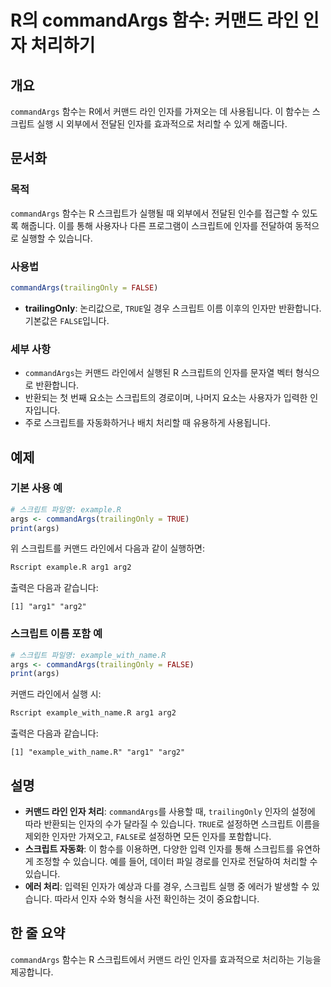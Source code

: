<!--
Meta Description: # R의 commandArgs 함수: 커맨드 라인 인자 처리하기 ## 개요 `commandArgs` 함수는 R에서 커맨드 라인 인자를 가져오는 데 사용됩니다. 이 함수는 스크립트 실행 시 외부에서 전달된 인자를 효과적으로 처리할 수 있게 해줍니다. ## 문서화 ### ...
Meta Keywords: commandargs, 스크립트, 커맨드, 인자를, 있습니다
-->

# R의 commandArgs 함수: 커맨드 라인 인자 처리하기

## 개요
`commandArgs` 함수는 R에서 커맨드 라인 인자를 가져오는 데 사용됩니다. 이 함수는 스크립트 실행 시 외부에서 전달된 인자를 효과적으로 처리할 수 있게 해줍니다.

## 문서화
### 목적
`commandArgs` 함수는 R 스크립트가 실행될 때 외부에서 전달된 인수를 접근할 수 있도록 해줍니다. 이를 통해 사용자나 다른 프로그램이 스크립트에 인자를 전달하여 동적으로 실행할 수 있습니다.

### 사용법
```R
commandArgs(trailingOnly = FALSE)
```

- **trailingOnly**: 논리값으로, `TRUE`일 경우 스크립트 이름 이후의 인자만 반환합니다. 기본값은 `FALSE`입니다.

### 세부 사항
- `commandArgs`는 커맨드 라인에서 실행된 R 스크립트의 인자를 문자열 벡터 형식으로 반환합니다.
- 반환되는 첫 번째 요소는 스크립트의 경로이며, 나머지 요소는 사용자가 입력한 인자입니다.
- 주로 스크립트를 자동화하거나 배치 처리할 때 유용하게 사용됩니다.

## 예제
### 기본 사용 예
```R
# 스크립트 파일명: example.R
args <- commandArgs(trailingOnly = TRUE)
print(args)
```
위 스크립트를 커맨드 라인에서 다음과 같이 실행하면:
```bash
Rscript example.R arg1 arg2
```
출력은 다음과 같습니다:
```
[1] "arg1" "arg2"
```

### 스크립트 이름 포함 예
```R
# 스크립트 파일명: example_with_name.R
args <- commandArgs(trailingOnly = FALSE)
print(args)
```
커맨드 라인에서 실행 시:
```bash
Rscript example_with_name.R arg1 arg2
```
출력은 다음과 같습니다:
```
[1] "example_with_name.R" "arg1" "arg2"
```

## 설명
- **커맨드 라인 인자 처리**: `commandArgs`를 사용할 때, `trailingOnly` 인자의 설정에 따라 반환되는 인자의 수가 달라질 수 있습니다. `TRUE`로 설정하면 스크립트 이름을 제외한 인자만 가져오고, `FALSE`로 설정하면 모든 인자를 포함합니다.
- **스크립트 자동화**: 이 함수를 이용하면, 다양한 입력 인자를 통해 스크립트를 유연하게 조정할 수 있습니다. 예를 들어, 데이터 파일 경로를 인자로 전달하여 처리할 수 있습니다.
- **에러 처리**: 입력된 인자가 예상과 다를 경우, 스크립트 실행 중 에러가 발생할 수 있습니다. 따라서 인자 수와 형식을 사전 확인하는 것이 중요합니다.

## 한 줄 요약
`commandArgs` 함수는 R 스크립트에서 커맨드 라인 인자를 효과적으로 처리하는 기능을 제공합니다.